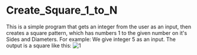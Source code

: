 # Create_Square_1_to_N
This is a simple program that gets an integer from the user as an input, then creates a square pattern, which has numbers 1 to the given number on it's Sides and Diameters. For example: We give integer 5 as an input. The output is a square like this:
![1](https://github.com/ErfanMahmoudiGit/Create_Square_1_to_N/assets/102877381/ebd4f5b6-9601-4344-8f1a-f3ec30bb9b5e)
